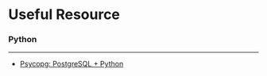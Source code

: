 # Useful Resource

<script type="text/javascript" src="js/general.js"></script>

### Python
---

* [Psycopg: PostgreSQL + Python](http://initd.org/psycopg/)
